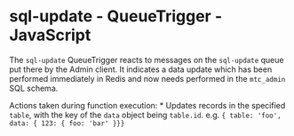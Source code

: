 # sql-update - QueueTrigger - JavaScript

The `sql-update` QueueTrigger reacts to messages on the `sql-update` queue put there by the Admin client.
It indicates a data update which has been performed immediately in Redis and now needs performed in the `mtc_admin` SQL schema.

Actions taken during function execution:
    * Updates records in the specified `table`, with the key of the `data` object being `table.id`.
    e.g. `{ table: 'foo', data: { 123: { foo: 'bar' }}}`
    
